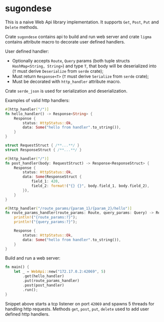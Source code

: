 # sugondese

This is a naive Web Api library implementation. It supports `Get`, `Post`, `Put` and `Delete` methods.

Crate `sugondese` contains api to build and run web server and crate `ligma` contains attribute macro to decorate user defined handlers.

User defined handler:
- Optionally accepts `Route`, `Query` params (both tuple structs `HashMap<String, String>`) and type `T`, that body will be deserialized into (`T` must derive `Deserialize` from `serde` crate);
- Must return `Response<T>` (`T` must derive `Serialize` from `serde` crate);
- Must be decorated with `http_handler` attribute macro.

Crate `serde_json` is used for serialization and deserialization.

Examples of valid http handlers:

```rust
#[http_handler("/")]
fn hello_handler() -> Response<String> {
    Response {
        status: HttpStatus::Ok,
        data: Some("hello from handler".to_string()),
    }
}

struct RequestStruct { /**...**/ }
struct ResponseStruct { /**...**/ }

#[http_handler("/")]
fn post_handler(body: RequestStruct) -> Response<ResponseStruct> {
    Response {
        status: HttpStatus::Ok,
        data: Some(ResponseStruct {
            field_1: 420,
            field_2: format!("{} {}", body.field_1, body.field_2),
        }),
    }
}

#[http_handler("/route_params/{param_1}/{param_2}/hello")]
fn route_params_handler(route_params: Route, query_params: Query) -> Response<String> {
    println!("{route_params:?}");
    println!("{query_params:?}");

    Response {
        status: HttpStatus::Ok,
        data: Some("hello from handler".to_string()),
    }
}
```

Build and run a web server:

```rust
fn main() {
    let _ = WebApi::new("172.17.0.2:42069", 5)
        .get(hello_handler)
        .put(route_params_handler)
        .post(post_handler)
        .run();
}
```

Snippet above starts a tcp listener on port `42069` and spawns 5 threads for handling http requests. Methods `get`, `post`, `put`, `delete` used to add user defined http handlers.
